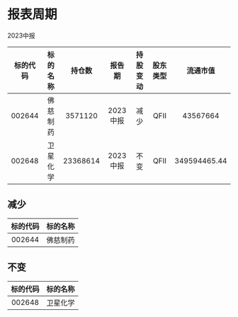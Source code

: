 # 报表周期 

2023中报

| 标的代码 | 标的名称 | 持仓数 | 报告期 | 持股变动 | 股东类型 | 流通市值 |
|:--:|:--:|:--:|:--:|:--:|:--:|:--:|
|002644|佛慈制药|3571120|2023中报|减少|QFII|43567664|
|002648|卫星化学|23368614|2023中报|不变|QFII|349594465.44|


## 减少 

| 标的代码 | 标的名称 |
|:--:|:--:|
|002644|佛慈制药|


## 不变 

| 标的代码 | 标的名称 |
|:--:|:--:|
|002648|卫星化学|

